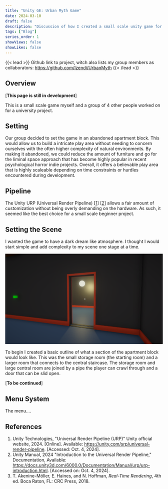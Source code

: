```yaml
---
title: "Unity GE: Urban Myth Game"
date: 2024-03-10
draft: false
description: "Discussion of how I created a small scale unity game for my Game Dev university project"
tags: ["Blog"]
series_order: 1
showViews: false
showLikes: false
---
```


{{< lead >}}
Github link to project, witch also lists my group members as collaborators: https://github.com/Izendi/UrbanMyth
{{< /lead >}}


## Overview
[**This page is still in development**]

This is a small scale game myself and a group of 4 other people worked on for a university project.

## Setting
Our group decided to set the game in an abandoned apartment block. This would allow us to build a intricate play area without needing to concern ourselves with the often higher complexity of natural environments.
By making it abandoned, we could reduce the amount of furniture and go for the liminal space approach that has become highly popular in recent psychological horror indie projects.
Overall, it offers a believable play area that is highly scaleable depending on time constraints or hurdles encountered during development.

## Pipeline
The Unity URP (Universal Render Pipeline) [<a href="#ref1">1</a>\] [<a href="#ref2">2</a>\] allows a fair amount of customization without being overly demanding on the hardware.
As such, it seemed like the best choice for a small scale beginner project.

## Setting the Scene
I wanted the game to have a dark dream like atmosphere.
I thought I would start simple and add complexity to my scene one stage at a time.

![mood screenshot](sample.png)

To begin I created a basic outline of what a section of the apartment block would look like.
This was the small storage room (the starting room) and a larger room that connects to the central staircase. The storage room and large central room are joined by a pipe the player can crawl through and a door that can be slid open.

[**To be continued**]

## Menu System
The menu....


## References
1. <a id="ref1"> Unity Technologies, "Universal Render Pipeline (URP)" Unity official website, 2024. [Online]. Available: https://unity.com/srp/universal-render-pipeline. [Accessed: Oct. 4, 2024].</a>
2. <a id="ref2"> Unity Manual, 2024 "Introduction to the Universal Render Pipeline," Documentation, Available: <https://docs.unity3d.com/6000.0/Documentation/Manual/urp/urp-introduction.html>. [Accessed on: Oct. 4, 2024].</a>
3. <a id="ref3">T. Akenine-Möller, E. Haines, and N. Hoffman, *Real-Time Rendering*, 4th ed. Boca Raton, FL: CRC Press, 2018.</a>







